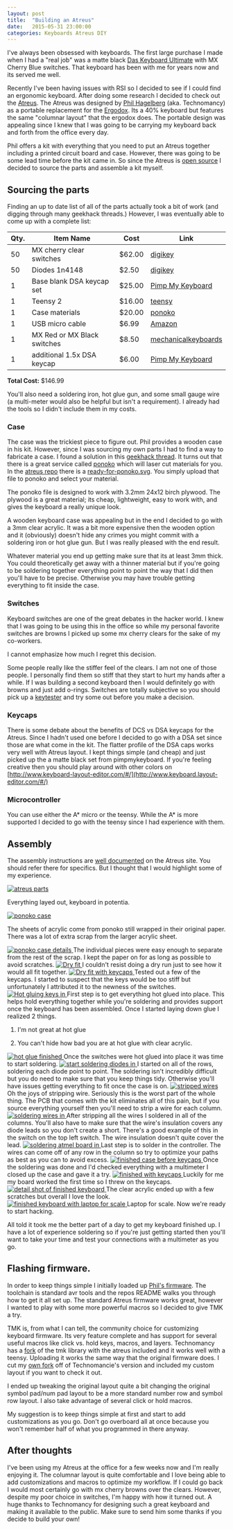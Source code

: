 ```yaml
---
layout: post
title:  "Building an Atreus"
date:   2015-05-31 23:00:00
categories: Keyboards Atreus DIY
---
```


I've always been obsessed with keyboards. The first large purchase I made when I had a "real job" was a matte black [Das Keyboard Ultimate](http://www.daskeyboard.com/model-s-ultimate/) with MX Cherry Blue switches. That keyboard has been with me for years now and its served me well.

Recently I've been having issues with RSI so I decided to see if I could find an ergonomic keyboard. After doing some research I decided to check out the [Atreus](http://atreus.technomancy.us/). The Atreus was designed by [Phil Hagelberg](https://github.com/technomancy) (aka. Technomancy) as a portable replacement for the [Ergodox](http://ergodox.org/). Its a 40% keyboard but features the same "columnar layout" that the ergodox does. The portable design was appealing since I knew that I was going to be carrying my keyboard back and forth from the office every day.

Phil offers a kit with everything that you need to put an Atreus together including a printed circuit board and case. However, there was going to be some lead time before the kit came in.  So since the Atreus is [open source](https://github.com/technomancy/atreus) I decided to source the parts and assemble a kit myself.

## Sourcing the parts

Finding an up to date list of all of the parts actually took a bit of work (and digging through many geekhack threads.) However, I was eventually able to come up with a complete list:

Qty. | Item Name                   | Cost   | Link
-----|-----------------------------|--------|------
50   | MX cherry clear switches    | $62.00 | [digikey](http://www.digikey.com/product-search/en?x=0&y=0&lang=en&site=us&keywords=mx+cherry+clear)
50   | Diodes 1n4148               |  $2.50 | [digikey](http://www.digikey.com/product-detail/en/1N4148TA/1N4148TACT-ND/1532747)
1	   | Base blank DSA keycap set   | $25.00 | [Pimp My Keyboard](http://keyshop.pimpmykeyboard.com/products/full-keysets/dsa-blank-sets-1)
1	   | Teensy 2	                   | $16.00 | [teensy](https://www.pjrc.com/store/teensy.html)
1	   | Case materials	             | $20.00 | [ponoko](https://www.ponoko.com/)
1	   | USB micro cable             |  $6.99 | [Amazon](http://www.amazon.com/Cable-Matters%C2%AE-Premium-Hi-Speed-Micro-B/dp/B00IG9LSGM/ref=sr_1_1?s=electronics&ie=UTF8&qid=1433097350&sr=1-1&keywords=usb-cable-micro)
1	   | MX Red or MX Black switches |  $8.50 | [mechanicalkeyboards](http://mechanicalkeyboards.com/shop/index.php?l=product_detail&p=103)
1	   | additional 1.5x DSA keycap  |  $6.00 | [Pimp My Keyboard](http://keyshop.pimpmykeyboard.com/products/blank-key-packs/dcs-1-5-space)

**Total Cost:**		$146.99

You'll also need a soldering iron, hot glue gun, and some small gauge wire (a multi-meter would also be helpful but isn't a requirement). I already had the tools so I didn't include them in my costs.

### Case

The case was the trickiest piece to figure out. Phil provides a wooden case in his kit. However, since I was sourcing my own parts I had to find a way to fabricate a case. I found a solution in this [geekhack thread](https://geekhack.org/index.php?topic=57007.0).  It turns out that there is a great service called [ponoko](https://www.ponoko.com/) which will laser cut materials for you.  In the [atreus repo](https://github.com/technomancy/atreus) there is a [ready-for-ponoko.svg](https://github.com/technomancy/atreus/blob/master/case/dxf/ready-for-ponoko.svg).  You simply upload that file to ponoko and select your material.

The ponoko file is designed to work with 3.2mm 24x12 birch plywood. The plywood is a great material; its cheap, lightweight, easy to work with, and gives the keyboard a really unique look.

A wooden keyboard case was appealing but in the end I decided to go with a 3mm clear acrylic. It was a bit more expensive then the wooden option and it (obviously) doesn't hide any crimes you might commit with a soldering iron or hot glue gun. But I was really pleased with the end result.

Whatever material you end up getting make sure that its at least 3mm thick. You could theoretically get away with a thinner material but if you're going to be soldering together everything point to point the way that I did then you'll have to be precise.  Otherwise you may have trouble getting everything to fit inside the case.

### Switches

Keyboard switches are one of the great debates in the hacker world. I knew that I was going to be using this in the office so while my personal favorite switches are browns I picked up some mx cherry clears for the sake of my co-workers.

I cannot emphasize how much I regret this decision.  

Some people really like the stiffer feel of the clears. I am not one of those people. I personally find them so stiff that they start to hurt my hands after a while. If I was building a second keyboard then I would definitely go with browns and just add o-rings. Switches are totally subjective so you should pick up a [keytester](http://www.amazon.com/Max-Keyboard-Keycap-Cherry-Sampler/dp/B00N6DXTW4) and try some out before you make a decision.

### Keycaps

There is some debate about the benefits of DCS vs DSA keycaps for the Atreus. Since I hadn't used one before I decided to go with a DSA set since those are what come in the kit. The flatter profile of the DSA caps works very well with Atreus layout. I kept things simple (and cheap) and just picked up the a matte black set from pimpmykeyboard. If you're feeling creative then you should play around with other colors on [http://www.keyboard-layout-editor.com/#/](http://www.keyboard.layout-editor.com/#/)

### Microcontroller

You can use either the A\* micro or the teensy. While the A\* is more supported I decided to go with the teensy since I had experience with them.

## Assembly

The assembly instructions are [well documented](http://atreus.technomancy.us/assembly-hand-wired.pdf) on the Atreus site. You should refer there for specifics. But I thought that I would highlight some of my experience.

<a href='/assets/images/atreus/atreus-1.jpg'>
  <img src='/assets/images/atreus/atreus-1.jpg' alt='atreus parts'/>
</a>

Everything layed out, keyboard in potentia.

<a href='/assets/images/atreus/atreus-2.jpg'>
  <img src='/assets/images/atreus/atreus-2.jpg' alt='ponoko case'/>
</a>

The sheets of acrylic come from ponoko still wrapped in their original paper. There was a lot of extra scrap from the larger acrylic sheet.

<a href='/assets/images/atreus/atreus-3.jpg'>
  <img src='/assets/images/atreus/atreus-3.jpg' alt='ponoko case details'/>
</a>
The individual pieces were easy enough to separate from the rest of the scrap. I kept the paper on for as long as possible to avoid scratches.

<a href='/assets/images/atreus/atreus-4.jpg'>
  <img src='/assets/images/atreus/atreus-4.jpg' alt='Dry fit'/>
</a>
I couldn't resist doing a dry run just to see how it would all fit together.

<a href='/assets/images/atreus/atreus-5.jpg'>
  <img src='/assets/images/atreus/atreus-5.jpg' alt='Dry fit with keycaps'/>
</a>
Tested out a few of the keycaps. I started to suspect that the keys would be too stiff but unfortunately I attributed it to the newness of the switches.

<a href='/assets/images/atreus/atreus-6.jpg'>
  <img src='/assets/images/atreus/atreus-6.jpg' alt='Hot gluing keys in'/>
</a>
First step is to get everything hot glued into place. This helps hold everything together while you're soldering and provides support once the keyboard has been assembled. Once I started laying down glue I realized 2 things.

1) I'm not great at hot glue

2) You can't hide how bad you are at hot glue with clear acrylic.

<a href='/assets/images/atreus/atreus-7.jpg'>
  <img src='/assets/images/atreus/atreus-7.jpg' alt='hot glue finished'/>
</a>
Once the switches were hot glued into place it was time to start soldering.

<a href='/assets/images/atreus/atreus-8.jpg'>
  <img src='/assets/images/atreus/atreus-8.jpg' alt='start soldering diodes in'/>
</a>
I started on all of the rows, soldering each diode point to point. The soldering isn't incredibly difficult but you do need to make sure that you keep things tidy. Otherwise you'll have issues getting everything to fit once the case is on.

<a href='/assets/images/atreus/atreus-9.jpg'>
  <img src='/assets/images/atreus/atreus-9.jpg' alt='stripped wires'/>
</a>
Oh the joys of stripping wire. Seriously this is the worst part of the whole thing. The PCB that comes with the kit eliminates all of this pain, but if you source everything yourself then you'll need to strip a wire for each column.

<a href='/assets/images/atreus/atreus-10.jpg'>
  <img src='/assets/images/atreus/atreus-10.jpg' alt='soldering wires in'/>
</a>
After stripping all the wires I soldered in all of the columns. You'll also have to make sure that the wire's insulation covers any diode leads so you don't create a short. There's a good example of this in the switch on the top left switch. The wire insulation doesn't quite cover the lead.

<a href='/assets/images/atreus/atreus-11.jpg'>
  <img src='/assets/images/atreus/atreus-11.jpg' alt='soldering atmel board in'/>
</a>
Last step is to solder in the controller. The wires can come off of any row in the column so try to optimize your paths as best as you can to avoid excess.

<a href='/assets/images/atreus/atreus-12.jpg'>
  <img src='/assets/images/atreus/atreus-12.jpg' alt='finished case before keycaps'/>
</a>
Once the soldering was done and I'd checked everything with a multimeter I closed up the case and gave it a try.

<a href='/assets/images/atreus/atreus-13.jpg'>
  <img src='/assets/images/atreus/atreus-13.jpg' alt='finished with keycaps'/>
</a>
Luckily for me my board worked the first time so I threw on the keycaps.

<a href='/assets/images/atreus/atreus-14.jpg'>
  <img src='/assets/images/atreus/atreus-14.jpg' alt='detail shot of finished keyboard'/>
</a>
The clear acrylic ended up with a few scratches but overall I love the look.

<a href='/assets/images/atreus/atreus-15.jpg'>
  <img src='/assets/images/atreus/atreus-15.jpg' alt='finished keyboard with laptop for scale'/>
</a>
Laptop for scale. Now we're ready to start hacking.

All told it took me the better part of a day to get my keyboard finished up. I have a lot of experience soldering so if you're just getting started then you'll want to take your time and test your connections with a multimeter as you go.

## Flashing firmware.

In order to keep things simple I initially loaded up [Phil's firmware](https://github.com/technomancy/atreus-firmware). The toolchain is standard avr tools and the repos README walks you through how to get it all set up. The standard Atreus firmware works great, however I wanted to play with some more powerful macros so I decided to give TMK a try.

TMK is, from what I can tell, the community choice for customizing keyboard firmware. Its very feature complete and has support for several useful macros like click vs. hold keys, macros, and layers. Technomancy has a [fork](https://github.com/technomancy/tmk_keyboard) of the tmk library with the atreus included and it works well with a teensy. Uploading it works the same way that the original firmware does. I cut my [own fork](https://github.com/keathley/tmk_keyboard) off of Technomancie's version and included my custom layout if you want to check it out.

I ended up tweaking the original layout quite a bit changing the original symbol pad/num pad layout to be a more standard number row and symbol row layout. I also take advantage of several click or hold macros.

My suggestion is to keep things simple at first and start to add customizations as you go. Don't go overboard all at once because you won't remember half of what you programmed in there anyway.

## After thoughts

I've been using my Atreus at the office for a few weeks now and I'm really enjoying it. The columnar layout is quite comfortable and I love being able to add customizations and macros to optimize my workflow.  If I could go back I would most certainly go with mx cherry browns over the clears. However, despite my poor choice in switches, I'm happy with how it turned out. A huge thanks to Technomancy for designing such a great keyboard and making it available to the public. Make sure to send him some thanks if you decide to build your own!
